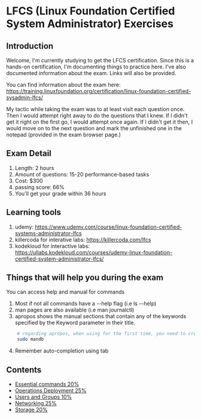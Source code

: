 <h1>LFCS (Linux Foundation Certified System Administrator) Exercises </h1>

<h2>Introduction </h2>

Welcome, I'm currently studying to get the LFCS certification. Since this is a hands-on certification, I'm documenting things to practice here. I've also documented information about the exam. Links will also be provided. 

You can find information about the exam here: https://training.linuxfoundation.org/certification/linux-foundation-certified-sysadmin-lfcs/


My tactic while taking the exam was to at least visit each question once. Then I would attempt right away to do the questions that I knew. If I didn't get it right on the first go, I would attempt once again. If I didn't get it then, I would move on to the next question and mark the unfinished one in the notepad (provided in the exam browser page.)

<h2>Exam Detail</h2>
  
1. Length: 2 hours
1. Amount of questions: 15-20 performance-based tasks
1. Cost: $300
1. passing score: 66%
1. You'll get your grade within 36 hours

<h2>Learning tools</h2>

1. udemy: https://www.udemy.com/course/linux-foundation-certified-systems-administrator-lfcs
2. killercoda for interative labs: https://killercoda.com/lfcs
3. kodekloud for interactive labs: https://ullabs.kodekloud.com/courses/udemy-linux-foundation-certified-system-administrator-lfcs/

<h2> Things that will help you during the exam</h2>

<p> You can access help and manual for commands</p>

1. Most if not all commands have a --help flag (i.e ls --help)
2. man pages are also available (i.e man journalctl)
3. apropos shows the manual sections that contain any of the keywords specified by the Keyword parameter in their title. 
```bash
    # regarding apropos, when using for the first time, you need to create the database
    sudo mandb
```
4. Remember auto-completion using tab



<h2>Contents</h2>

* [Essential commands 20%](https://github.com/franchev/LFCS-Exercises/blob/main/essential-commands.md) 
* [Operations Deployment 25%](https://github.com/franchev/LFCS-Exercises/blob/main/operations-deployment.md) 
* [Users and Groups 10%](https://github.com/franchev/LFCS-Exercises/blob/main/users-and-groups.md)
* [Networking 25%](https://github.com/franchev/LFCS-Exercises/blob/main/networking.md)
* [Storage 20%](https://github.com/franchev/LFCS-Exercises/blob/main/storage.md)
